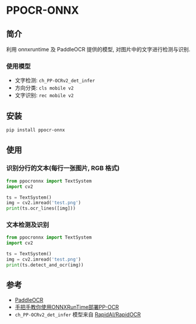 # PPOCR-ONNX

## 简介

利用 onnxruntime 及 PaddleOCR 提供的模型, 对图片中的文字进行检测与识别.

### 使用模型

- 文字检测: `ch_PP-OCRv2_det_infer`
- 方向分类: `cls mobile v2`
- 文字识别: `rec mobile v2`

## 安装

```shell
pip install ppocr-onnx
```

## 使用

### 识别分行的文本(每行一张图片, RGB 格式)

```python
from ppocronnx import TextSystem
import cv2

ts = TextSystem()
img = cv2.imread('test.png')
print(ts.ocr_lines([img]))
```

### 文本检测及识别

```python
from ppocronnx import TextSystem
import cv2

ts = TextSystem()
img = cv2.imread('test.png')
print(ts.detect_and_ocr(img))
```

## 参考

- [PaddleOCR](https://github.com/PaddlePaddle/PaddleOCR)
- [手把手教你使用ONNXRunTime部署PP-OCR](https://aistudio.baidu.com/aistudio/projectdetail/1479970)
- `ch_PP-OCRv2_det_infer` 模型来自 [RapidAI/RapidOCR](https://github.com/RapidAI/RapidOCR)
